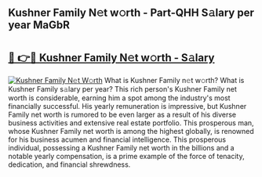 ## Kushner Family N𝚎t w𝚘rth - Part-QHH S𝚊lary per year MaGbR

# <h2><a href="http://gc0k8gg.nevu.top/?p=Kushner+Family">🔗 👉🔴 Kushner Family N𝚎t w𝚘rth - S𝚊lary</a></h2>

[![Kushner Family N𝚎t W𝚘rth](https://i.imgur.com/Oavwk0R.jpeg)](http://gc0k8gg.nevu.top/?p=Kushner+Family)
What is Kushner Family n𝚎t w𝚘rth? What is Kushner Family s𝚊lary per year?
This rich person's Kushner Family net worth is considerable, earning him a spot among the industry's most financially successful. His yearly remuneration is impressive, but Kushner Family net worth is rumored to be even larger as a result of his diverse business activities and extensive real estate portfolio. This prosperous man, whose Kushner Family net worth is among the highest globally, is renowned for his business acumen and financial intelligence. This prosperous individual, possessing a Kushner Family net worth in the billions and a notable yearly compensation, is a prime example of the force of tenacity, dedication, and financial shrewdness.
